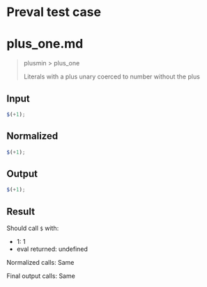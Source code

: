 # Preval test case

# plus_one.md

> plusmin > plus_one
>
> Literals with a plus unary coerced to number without the plus

## Input

`````js filename=intro
$(+1);
`````

## Normalized

`````js filename=intro
$(+1);
`````

## Output

`````js filename=intro
$(+1);
`````

## Result

Should call `$` with:
 - 1: 1
 - eval returned: undefined

Normalized calls: Same

Final output calls: Same
